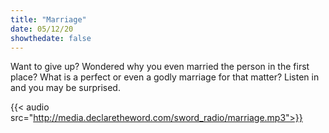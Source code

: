 ```yaml
---
title: "Marriage"
date: 05/12/20
showthedate: false
---
```


Want to give up? Wondered why you even married the person in the first place? What is a perfect or even a godly marriage for that matter? Listen in and you may be surprised.
<!--more-->
{{< audio src="http://media.declaretheword.com/sword_radio/marriage.mp3">}}